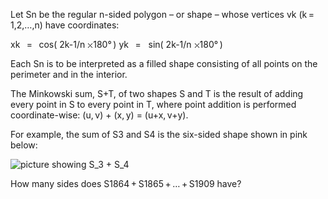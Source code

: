   <p>Let Sn be the regular n-sided polygon &ndash; or shape &ndash; whose vertices     vk (k&thinsp;=&thinsp;1,2,&hellip;,n) have coordinates:</p>                  xk&nbsp;&thinsp;&nbsp;= &thinsp;          cos( 2k-1/n <img src='images/symbol_times.gif' width='9' height='9' alt='&times;' border='0' style='vertical-align:middle;' />180&deg;&thinsp;)                yk&nbsp;&thinsp;&nbsp;= &nbsp;          sin( 2k-1/n <img src='images/symbol_times.gif' width='9' height='9' alt='&times;' border='0' style='vertical-align:middle;' />180&deg;&thinsp;)          <p>Each Sn is to be interpreted as a filled shape consisting of all points on the perimeter and in the interior.</p>    <p>The Minkowski sum, S+T, of two shapes S and T is the result of     adding every point in S to every point in T, where point addition is performed coordinate-wise:     (u,&thinsp;v) + (x,&thinsp;y) = (u+x,&thinsp;v+y).</p>    <p>For example, the sum of S3 and S4 is the six-sided shape shown in pink below:</p>      <img src="project/images/p_228.png" alt="picture showing S_3 + S_4" />    <p>How many sides does S1864&thinsp;+&thinsp;S1865&thinsp;+&thinsp;&hellip;&thinsp;+&thinsp;S1909 have?</p>  